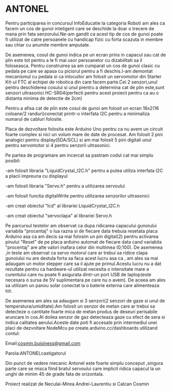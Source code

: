 # ANTONEL

Pentru participarea in concursul InfoEducatie la categoria Roboti am ales ca facem un cos de gunoi inteligent care se deschide 
la doar o trecere de mana prin fata senzorului.Ne-am gandit ca acest tip de cos de gunoi poate fi utilizat de catre persoanele cu handicap fizic
cu forta scazuta in membre sau chiar cu anumite membre amputate.


De asemenea, cosul de gunoi indica pe un ecran prins in capacul sau cat de plin este tot pentru a le fi mai usor persoanelor cu dizabilitati sa il foloseasca.
Pentru construirea sa am cumparat un cos de gunoi clasic cu pedala pe care se apasa cu piciorul pentru a fi deschis.I-am demontat mecanismul cu pedala si 
ca inlocuitor am folosit un servomotor din Starter Kit-ul FTC al echipei de robotica din care facem parte.Cei 2 senzori,unul pentru deschiderea cosului si 
unul prentru a determina cat de plin este,sunt senzori ultrasonici HC-SR04(perfecti pentru acest proiect pentru ca au o distanta minima de detectie de 2cm)


Pentru a afisa cat de plin este cosul de gunoi am folosit un ecran 16x2(16 coloane/2 randuri)conectat printr-o interfata I2C pentru a minimaliza numarul
de cabluri folosite.


Placa de dezvoltare folosita este Arduino Uno pentru ca nu avem un circuit foarte complex si nici un volum mare de date de procesat.
Am folosit 2 pini analogici pentru display(SDA/SCL) si am mai folosit 5 pini digitali unul pentru
servomotor si 4 pentru senzorii ultrasonici.

Pe partea de programare am incercat sa pastram codul cat mai simplu posibil:

-am folosit libraria "LiquidCrystal_I2C.h" pentru a putea utiliza interfata I2C a placii impreuna cu displayul

-am folosit libraria "Servo.h" pentru a utilizarea servoului

-am folosit functia digitalWrite pentru utilizarea senzorilor ultrasonici

-am creat obiectul "lcd" al librariei LiquidCrystal_I2C.h

-am creat obiectul "servoclapa" al librariei Servo.h

Pe parcursul testelor am observat ca dupa ridicarea capacului gunoiului variabila "procentaj" o lua razna si de fiecare data trebuia resetata
placa Arduino asa ca am decis sa mai folosim un pin digital(2) pentru activarea pinului "Reset" de pe placa arduino automat de fiecare data cand
variabila "procentaj" are alte valori inafara celor din multimea (0;100).
De asemenea ,in teste am observat ca servo motorul care ar trebui sa ridice clapa gunoiului nu are destula forta sa faca acest lucru asa ca ,
am ales sa mai adaugam un motor stepper care sa il ajute pe primul.Acestu lucru nu a dat rezultate pentru ca hardware-ul utilizat necesita o intensitate mare 
a curentului care nu poate fi asigurata dintr-un port USB de laptop(este necesara o sursa de 5V suplimentara pe care nu o avem).
De aceea am ales sa utilizam un panou solar conectat la o baterie externa care alimenteaza tot.

De asemenea am ales sa adaugam si 3 senzori(2 senzori de gaze si unul de temperatura/umiditate).Am folosit un senzor de metan care ar trebui sa detecteze o cantitate foarte mica de metan produs de deseuri perisabile aruncare in cos.Al doilea senzor de gaz detecteaza gaze cu efect de sera si indica calitatea aerului.Aceste date poti fi accesate prin intermediul unei placi de dezvoltare NodeMcu pe create.arduino.cc/dashboards utilizand contul:

Email:cosmin.buisiness@gmail.com

Parola:ANTONELcastigatorul 


Din punct de vedere mecanic Antonel este foarte simplu conceput ,singura parte care se misca fiind bratul servoului care implicit ridica capacul la un unghi
de minim 45 de grade fata de orizontala.



Proiect realizat de Neculai-Mirea Andrei-Laurentiu si Calcan Cosmin
